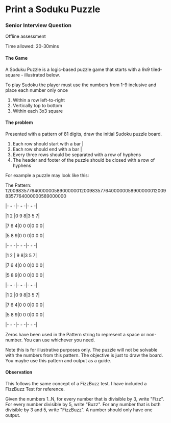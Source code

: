 # Print a Soduku Puzzle

### Senior Interview Question

Offline assessment

Time allowed: 20-30mins

#### The Game

A Soduku Puzzle is a logic-based puzzle game that starts with a 9x9 tiled-square - illustrated below. 

To play Sudoku the player must use the numbers from 1-9 inclusive and place each number only once 

1. Within a row left-to-right
1. Vertically top to bottom
1. Within each 3x3 square

#### The problem

Presented with a pattern of 81 digits, draw the initial Sudoku puzzle board.

1. Each row should start with a bar |
1. Each row should end with a bar |
1. Every three rows should be separated with a row of hyphens
1. The header and footer of the puzzle should be closed with a row of hyphens

For example a puzzle may look like this:

The Pattern: 120098357764000000589000000120098357764000000589000000120098357764000000589000000

|- - -|- - -|- - -|

|1 2  |0 9 8|3 5 7|

|7 6 4|0 0 0|0 0 0|

|5 8 9|0 0 0|0 0 0|

|- - -|- - -|- - -|

|1 2  |  9 8|3 5 7|

|7 6 4|0 0 0|0 0 0|

|5 8 9|0 0 0|0 0 0|

|- - -|- - -|- - -|

|1 2  |0 9 8|3 5 7|

|7 6 4|0 0 0|0 0 0|

|5 8 9|0 0 0|0 0 0|

|- - -|- - -|- - -|

Zeros have been used in the Pattern string to represent a space or non-number. You can use whichever you need.

Note this is for illustrative purposes only. The puzzle will not be solvable with the numbers from this pattern. The objective is just to draw the board. You maybe use this pattern and output as a guide.


#### Observation

This follows the same concept of a FizzBuzz test. I have included a FizzBuzz Test for reference.

Given the numbers 1..N, for every number that is divisible by 3, write "Fizz". For every number divisible by 5, write "Buzz". For any number that is both divisible by 3 and 5, write "FizzBuzz". A number should only have one output.